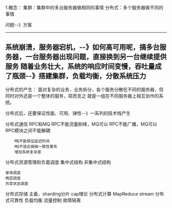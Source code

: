 1.概念：
集群：集群中的多台服务器做相同的事情
分布式：多个服务器做不同的事情

问题--》方案

---
系统崩溃，服务器宕机，--》如何高可用呢，搞多台服务器，一台服务器出现问题，直接换到另一台继续提供服务
随着业务壮大，系统的响应时间变慢，吞吐量成了瓶颈--》搭建集群，负载均衡，分散系统压力
---

分布式的产生：
面对复杂的业务，业务拆分，各个服务分散在不同的服务器，但同时对外还是一个整体的服务，简而言之 就是一组在不同服务器上相互协作的系统。

分布式后，还要保证性能、可用、弹性--》一系列的技术栈产生


分布式通信
	RPC和MQ
		RPC不能流量削峰，MQ可以
		RPC不能广播，MQ可以
		RPC模块之间不能解耦

		MQ不能保证延迟时间
		MQ不适合搞强一致性事务
		增加系统复杂度

分布式资源管理和负载调度
	集中式结构
	非集中式结构
	
	单体调度
	两层调度
	共享状态调度
	
分布式存储
	主备、sharding分片
	cap理论
分布式计算
	MapReduce
	stream
分布式可靠性
	负载均衡
	流量控制
	故障隔离